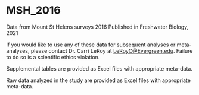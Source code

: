 # MSH_2016
Data from Mount St Helens surveys 2016
Published in Freshwater Biology, 2021

If you would like to use any of these data for subsequent analyses or meta-analyses, please contact Dr. Carri LeRoy at LeRoyC@Evergreen.edu. Failure to do so is a scientific ethics violation. 

Supplemental tables are provided as Excel files with appropriate meta-data. 

Raw data analyzed in the study are provided as Excel files with appropriate meta-data.

